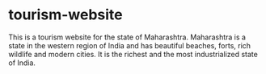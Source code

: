 # tourism-website
This is a tourism website for the state of Maharashtra. Maharashtra is a state in the western region of India and has beautiful beaches, forts, rich wildlife and modern cities. It is the richest and the most industrialized state of India.
